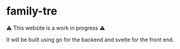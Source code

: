 # family-tre

⚠️ This website is a work in progress ⚠️

It will be built using go for the backend and svelte for the front end.
